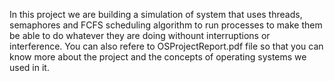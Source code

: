In this project we are building a simulation of system that uses threads, semaphores and FCFS scheduling algorithm to run processes to make them be able to do whatever 
they are doing withount interruptions or interference.
You can also refere to OSProjectReport.pdf file so that you can know more about the project and the concepts of
operating systems we used in it.
